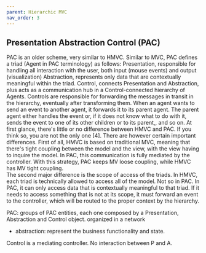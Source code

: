 ```yaml
---
parent: Hierarchic MVC
nav_order: 3
---
```

Presentation Abstraction Control (PAC)
--------------------------------------

PAC is an older scheme, very similar to HMVC. Similar to MVC, PAC defines a
triad (Agent in PAC terminology) as follows: Presentation, responsible for
handling all interaction with the user, both input (mouse events)  and output
(visualization) Abstraction, represents only data that are contextually
meaningful within the triad.  Control, connects Presentation and Abstraction,
plus acts as a communication hub in a Control-connected hierarchy of Agents.
Controls are responsible for forwarding the messages in transit in the
hierarchy, eventually after transforming them. When an agent wants to send an
event to another agent, it forwards it to its parent agent. The parent agent
either handles the event or, if it does not know what to do with it, sends the
event to one of its other children or to its parent,, and so on.  At first
glance, there's little or no difference between HMVC and PAC. If you think so,
you are not the only one [4]. There are however certain important differences.
First of all, HMVC  is based on traditional MVC, meaning that there's tight
coupling between the model and the view, with the view having to inquire the
model. In PAC, this communication is fully mediated by the controller. With
this strategy, PAC keeps MV loose coupling, while HMVC has MV tight coupling.  
The second major difference is the scope of access of the triads. In HMVC, each
triad is technically allowed to access all of the model. Not so in PAC. In PAC,
it can only access data that is contextually meaningful to that triad. If it
needs to access something that is not at its scope, it must forward an event to
the controller, which will be routed to the proper context by the hierarchy.

PAC: groups of PAC entities, each one composed by a Presentation, Abstraction and Control object.
organized in a network
- abstraction: represent the business functionality and state.

Control is a mediating controller. No interaction between P and A.


